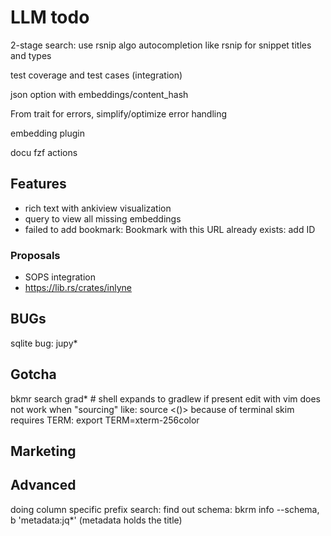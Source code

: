 # LLM todo

2-stage search: use rsnip algo
autocompletion like rsnip for snippet titles and types

test coverage and test cases (integration)

json option with embeddings/content_hash

From trait for errors, simplify/optimize error handling

embedding plugin

docu fzf actions

## Features
- rich text with ankiview visualization
- query to view all missing embeddings
- failed to add bookmark: Bookmark with this URL already exists: add ID

### Proposals
- SOPS integration
- https://lib.rs/crates/inlyne



## BUGs
sqlite bug: jupy*


## Gotcha
bkmr search grad*  # shell expands to gradlew if present
edit with vim does not work when "sourcing" like: source <()> because of terminal
skim requires TERM: export TERM=xterm-256color

## Marketing


## Advanced
doing column specific prefix search: find out schema: bkrm info --schema, b 'metadata:jq*' (metadata holds the title)
